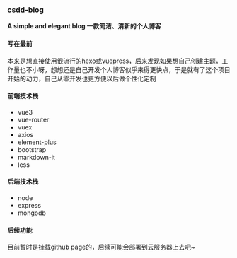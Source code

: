 

### **csdd-blog**

**A simple and elegant blog 一款简洁、清新的个人博客**

#### **写在最前**

本来是想直接使用很流行的hexo或vuepress，后来发现如果想自己创建主题，工作量也不小呀，想想还是自己开发个人博客似乎来得更快点，于是就有了这个项目开始的动力，自己从零开发也更方便以后做个性化定制

#### **前端技术栈**

- vue3
- vue-router
- vuex
- axios
- element-plus
- bootstrap
- markdown-it
- less

#### **后端技术栈**

- node
- express
- mongodb

#### **后续功能**

目前暂时是挂载github page的，后续可能会部署到云服务器上去吧~

